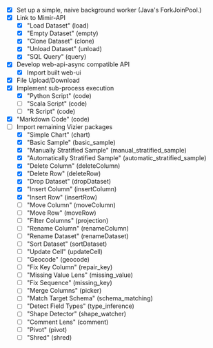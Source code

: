 - [x] Set up a simple, naive background worker (Java's ForkJoinPool.)
- [x] Link to Mimir-API
    - [x] "Load Dataset" (load)
    - [x] "Empty Dataset" (empty)
    - [x] "Clone Dataset" (clone)
    - [x] "Unload Dataset" (unload)
    - [x] "SQL Query" (query)
- [x] Develop web-api-async compatible API
    - [x] Import built web-ui
- [x] File Upload/Download
- [x] Implement sub-process execution
    - [x] "Python Script" (code)
    - [ ] "Scala Script" (code)
    - [ ] "R Script" (code)
- [x] "Markdown Code" (code)
- [ ] Import remaining Vizier packages
    - [x] "Simple Chart" (chart)
    - [x] "Basic Sample" (basic_sample)
    - [x] "Manually Stratified Sample" (manual_stratified_sample)
    - [x] "Automatically Stratified Sample" (automatic_stratified_sample)
    - [x] "Delete Column" (deleteColumn)
    - [x] "Delete Row" (deleteRow)
    - [x] "Drop Dataset" (dropDataset)
    - [x] "Insert Column" (insertColumn)
    - [x] "Insert Row" (insertRow)
    - [ ] "Move Column" (moveColumn)
    - [ ] "Move Row" (moveRow)
    - [ ] "Filter Columns" (projection)
    - [ ] "Rename Column" (renameColumn)
    - [ ] "Rename Dataset" (renameDataset)
    - [ ] "Sort Dataset" (sortDataset)
    - [ ] "Update Cell" (updateCell)
    - [ ] "Geocode" (geocode)
    - [ ] "Fix Key Column" (repair_key)
    - [ ] "Missing Value Lens" (missing_value)
    - [ ] "Fix Sequence" (missing_key)
    - [ ] "Merge Columns" (picker)
    - [ ] "Match Target Schema" (schema_matching)
    - [ ] "Detect Field Types" (type_inference)
    - [ ] "Shape Detector" (shape_watcher)
    - [ ] "Comment Lens" (comment)
    - [ ] "Pivot" (pivot)
    - [ ] "Shred" (shred)
